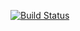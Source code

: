 [![Build Status](https://travis-ci.org/iwannabebot/iwannabebot.github.io.svg?branch=source-nxt)](https://travis-ci.org/iwannabebot/iwannabebot.github.io)